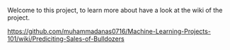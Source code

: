 Welcome to this project, to learn more about have a look at the wiki of the project.

https://github.com/muhammadanas0716/Machine-Learning-Projects-101/wiki/Prediciting-Sales-of-Bulldozers
